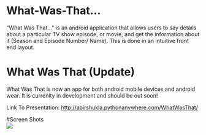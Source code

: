 # What-Was-That...
"What Was That..." is an android application that allows users to say details about a particular TV show episode, or movie, and get the information about it (Season and Episode Number/ Name). This is done in an intuitive front end layout. 

# What Was That (Update)
What Was That is now an app for both android mobile devices and android wear. It is currenlty in development and should be out soon!

Link To Presentation: http://abirshukla.pythonanywhere.com/WhatWasThat/

#Screen Shots
<br/>
<img src="http://abirshukla.pythonanywhere.com/static/whatwasthathome.png"/>
